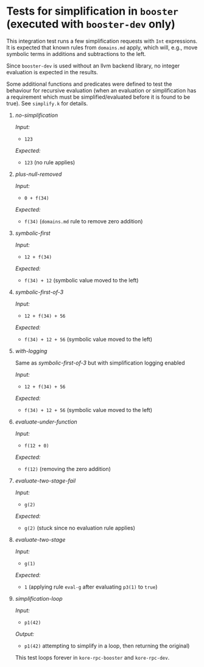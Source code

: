 # Tests for simplification in `booster` (executed with `booster-dev` only)

This integration test runs a few simplification requests with `Int`
expressions. It is expected that known rules from `domains.md` apply,
which will, e.g., move symbolic terms in additions and subtractions to
the left.

Since `booster-dev` is used without an llvm backend library, no
integer evaluation is expected in the results.

Some additional functions and predicates were defined to test the
behaviour for recursive evaluation (when an evaluation or
simplification has a requirement which must be simplified/evaluated
before it is found to be true). See `simplify.k` for details.


1) _no-simplification_

      _Input:_
   - `123`

   _Expected:_
   - `123` (no rule applies)

1) _plus-null-removed_

   _Input:_
   - `0 + f(34)`

   _Expected:_
   - `f(34)` (`domains.md` rule to remove zero addition)

1) _symbolic-first_

   _Input:_
   - `12 + f(34)`

   _Expected:_
   - `f(34) + 12` (symbolic value moved to the left)

1) _symbolic-first-of-3_

   _Input:_
   - `12 + f(34) + 56`

   _Expected:_
   - `f(34) + 12 + 56` (symbolic value moved to the left)

1) _with-logging_

   Same as _symbolic-first-of-3_ but with simplification logging enabled

   _Input:_
   - `12 + f(34) + 56`

   _Expected:_
   - `f(34) + 12 + 56` (symbolic value moved to the left)

1) _evaluate-under-function_

   _Input:_
   - `f(12 + 0)`

   _Expected:_
   - `f(12)` (removing the zero addition)

1) _evaluate-two-stage-fail_

   _Input:_
   - `g(2)`

   _Expected:_
   - `g(2)` (stuck since no evaluation rule applies)

1) _evaluate-two-stage_

   _Input:_
   - `g(1)`

   _Expected:_
   - `1` (applying rule `eval-g` after evaluating `p3(1)` to `true`)

1) _simplification-loop_

   _Input:_
   - `p1(42)`

   _Output:_
   - `p1(42)` attempting to simplify in a loop, then returning the original)

   This test loops forever in `kore-rpc-booster` and `kore-rpc-dev`.
